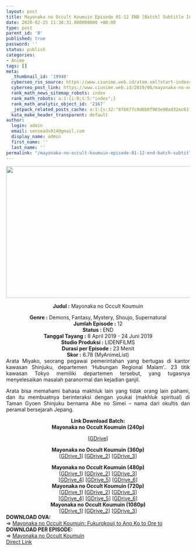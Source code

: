 ```yaml
---
layout: post
title: Mayonaka no Occult Koumuin Episode 01-12 END [Batch] Subtitle Indonesia
date: 2020-02-25 11:38:31.000000000 +00:00
type: post
parent_id: '0'
published: true
password: ''
status: publish
categories:
- Anime
tags: []
meta:
  _thumbnail_id: '19948'
  cyberseo_rss_source: https://www.ciunime.web.id/atom.xml?start-index=1201&max-results=150
  cyberseo_post_link: https://www.ciunime.web.id/2019/06/mayonaka-no-occult-koumuin-episode-01.html
  rank_math_news_sitemap_robots: index
  rank_math_robots: a:1:{i:0;s:5:"index";}
  rank_math_analytic_object_id: '2167'
  _jetpack_related_posts_cache: a:1:{s:32:"8f6677c9d6b0f903e98ad32ec61f8deb";a:2:{s:7:"expires";i:1655097459;s:7:"payload";a:0:{}}}
  kata_make_header_transparent: default
author:
  login: admin
  email: senseads014@gmail.com
  display_name: admin
  first_name: ''
  last_name: ''
permalink: "/mayonaka-no-occult-koumuin-episode-01-12-end-batch-subtitle-indonesia/"
---
```

<div style="text-align: center;">
<div style="text-align: left;">
<div class="separator" style="clear: both; text-align: center;"><img border="0" data-original-height="720" data-original-width="1280" height="360" src="{{ site.baseurl }}/assets/2020/02/Mayonaka%2Bno%2BOccult%2BKoumuin.png" width="640" /></div>
<p></div>
<p><b>Judul</b><b><b> </b>:</b> Mayonaka no Occult Koumuin</div>
<div style="text-align: center;"><b><b>Genre :</b></b> Demons, Fantasy, Mystery, Shoujo, Supernatural</div>
<div style="text-align: center;"><b>Jumlah Episode :</b> 12<br /><b>Status : </b>END<br /><b>Tanggal Tayang :</b> 8 April 2019 - 24 Juni 2019<br /><b>Studio Produksi :</b> LIDENFILMS<br /><b>Durasi per Episode :</b> 23 Menit</div>
<div style="text-align: center;"><b>Skor :</b> 6.78 (MyAnimeList)</div>
<div style="text-align: center;"></div>
<div style="text-align: justify;">Arata Miyako, seorang pegawai pemerintahan yang bertugas di kantor kawasan Shinjuku, departemen ‘Hubungan Regional Malam’.. 23 titik kawasan Tokyo memiliki departemen tersebut, yang tugasnya menyelesaikan masalah paranormal dan kejadian ganjil.</p>
<p>Arata bisa memahami bahasa makhluk lain yang tidak orang lain pahami, dan itu membuatnya berinteraksi dengan youkai (makhluk spiritual) di Taman Gyoen Shinjuku bernama Abe no Simei – nama dari okultis dan peramal bersejarah Jepang.</p></div>
<div style="text-align: justify;"></div>
<div style="text-align: justify;"></div>
<div style="text-align: center;"><b>Link Download Batch:</b></div>
<div style="text-align: center;">
<div style="text-align: center;"><b>Mayonaka no Occult Koumuin (240p)</b></div>
<p>[<a href="https://drive.google.com/uc?id=13ViczQT_CkqFe1TfFR91x4nJMoZp0-kH" target="_blank" rel="noopener">GDrive</a>]</p>
<div style="text-align: center;"><b>Mayonaka no Occult Koumuin (360p)</b></div>
<div style="text-align: center;">[<a href="https://drive.google.com/uc?id=1Lpn3Acduc9usErIjIWv1jwN_FnnVmI2M" target="_blank" rel="noopener">GDrive_1</a>] [<a href="https://drive.google.com/uc?id=1EwU4o3BpAQGih4PkBeNqkH7d5Unpu9Nt" target="_blank" rel="noopener">GDrive_2</a>] [<a href="https://drive.google.com/uc?id=1VMz_sXl0gWXAoqdpaS4V9vW4kL9XRMMZ" target="_blank" rel="noopener">GDrive_3</a>]</p>
</div>
</div>
<div style="text-align: center;"><b>Mayonaka no Occult Koumuin (480p)</b></div>
<div style="text-align: center;">[<a href="https://drive.google.com/uc?id=1wvnfslwpBXA-LBCIwyEJs_Z5tpVFJhAm" target="_blank" rel="noopener">GDrive_1</a>] [<a href="https://drive.google.com/uc?id=1Gg4IagMUDPRvcBLVsM0HKDHJtn3MRKvZ" target="_blank" rel="noopener">GDrive_2</a>] [<a href="https://drive.google.com/uc?id=1X8_J5ObZqrF8u8077hgxuBNlDpYA6az9" target="_blank" rel="noopener">GDrive_3</a>]<br />[<a href="https://drive.google.com/uc?id=1V9AjA7992ggKkEUzbMk8uIjQT5q50k_J" target="_blank" rel="noopener">GDrive_4</a>] [<a href="https://drive.google.com/uc?id=1efnYRc2To7S5hnQP5DDIgn7-r8MfIKO3" target="_blank" rel="noopener">GDrive_5</a>] [<a href="https://drive.google.com/uc?id=1sBnVccwP3T2nQ6pVMPAUClAzBfs1WKpU" target="_blank" rel="noopener">GDrive_6</a>]</div>
<div style="text-align: center;"></div>
<div style="text-align: center;"><b>Mayonaka no Occult Koumuin (720p)</b><br />[<a href="https://drive.google.com/uc?id=1jgnklsNrzGxYK1ncz7gHsvO2dcTkjp6T" target="_blank" rel="noopener">GDrive_1</a>] [<a href="https://drive.google.com/uc?id=1pQP1i0FsiHYF7Hbf9cnfjEolshJJVJlN" target="_blank" rel="noopener">GDrive_2</a>] [<a href="https://drive.google.com/uc?id=1SWdMPtyvxiYpLE2sbKRkyddC16q31OKn" target="_blank" rel="noopener">GDrive_3</a>]<br />[<a href="https://drive.google.com/uc?id=1EiylkQjYccpIrWOsdMt8Tx6rwHHTplfM" target="_blank" rel="noopener">GDrive_4</a>] [<a href="https://drive.google.com/uc?id=1eX0LUn9M5CkgXUCqxLof7zvBenbZSzGI" target="_blank" rel="noopener">GDrive_5</a>] [<a href="https://drive.google.com/uc?id=1jv0bNZ3_bWJug6LjapBR5VdPGEFT0tE_" target="_blank" rel="noopener">GDrive_6</a>]</div>
<div style="text-align: center;"><b>Mayonaka no Occult Koumuin (1080p)</b><br />[<a href="https://drive.google.com/uc?id=1N61MHpByHfPKQfAAVpKitKAmAGzm45GV" target="_blank" rel="noopener">GDrive_1</a>] [<a href="https://drive.google.com/uc?id=1gbci-fyWqhiXXOqDMFlvCit5qdNUKLID" target="_blank" rel="noopener">GDrive_2</a>] [<a href="https://drive.google.com/uc?id=1EIjE_b3nNS3eQaFpc5Kg9C9BeKiMXAYZ" target="_blank" rel="noopener">GDrive_3</a>]
<div style="text-align: center;">
<div style="text-align: left;"></div>
<div style="text-align: left;"></div>
<div style="text-align: justify;">
<div style="text-align: justify;"><b>DOWNLOAD OVA</b><b>:</b></div>
<div style="text-align: justify;">=&gt;&nbsp;<a href="https://www.ciunime.web.id/2019/12/mayonaka-no-occult-koumuin-fukurokouji.html" target="_blank" rel="noopener">Mayonaka no Occult Koumuin: Fukurokouji to Ano Ko to Ore to</a></div>
<div style="text-align: justify;"></div>
</div>
</div>
<div style="text-align: justify;"><b>DOWNLOAD&nbsp;</b><b style="font-weight: bold;">PER&nbsp;</b><b>EPISODE:</b></div>
<div style="text-align: justify;">=&gt;&nbsp;<a href="https://www.ciunime.web.id/2019/04/mayonaka-no-occult-koumuin-subtitle.html" target="_blank" rel="noopener">Mayonaka no Occult Koumuin</a></div>
<div style="text-align: justify;"></div>
</div>
<link rel="stylesheet" href="https://cdnjs.cloudflare.com/ajax/libs/font-awesome/4.7.0/css/font-awesome.min.css" />
<div class="divbtn"> <a href="https://handymansurrender.com/fihup8buzv?key=94550f7ce39444073321dde3b8782f97" class="btn"><i class="fa fa-download"></i> Direct Link</a> </div>
